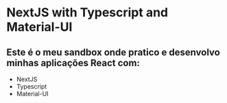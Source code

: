 # NextJS with Typescript and Material-UI

## Este é o meu sandbox onde pratico e desenvolvo minhas aplicações React com:

- NextJS
- Typescript
- Material-UI

